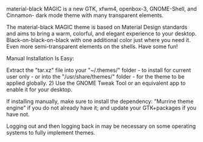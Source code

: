 material-black MAGIC is a new GTK, xfwm4, openbox-3, GNOME-Shell, and Cinnamon- dark mode theme with many transparent elements.

The material-black MAGIC theme is based on Material Design standards and aims to bring a warm, colorful, and elegant experience to your desktop. Black-on-black-on-black with one additional color just where you need it. Even more semi-transparent elements on the shells. Have some fun!


Manual Installation Is Easy:

Extract the "tar.xz" file into your "~/.themes/" folder - to install for current user only - or into the "/usr/share/themes/" folder - for the theme to be applied globally. 2) Use the GNOME Tweak Tool or an equivalent app to enable it for your desktop.

If installing manually, make sure to install the dependency: "Murrine theme engine" if you do not already have it; and update your GTK+packages if you have not.


Logging out and then logging back in may be necessary on some operating systems to fully implement themes. 
